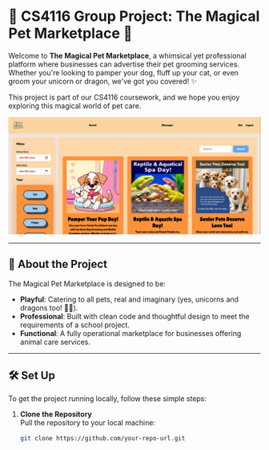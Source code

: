 # 🐾 CS4116 Group Project: The Magical Pet Marketplace 🐉

Welcome to **The Magical Pet Marketplace**, a whimsical yet professional platform where businesses can advertise their pet grooming services. Whether you're looking to pamper your dog, fluff up your cat, or even groom your unicorn or dragon, we've got you covered! ✨

This project is part of our CS4116 coursework, and we hope you enjoy exploring this magical world of pet care.

![Frontpage Image](src/images/webpage.png)

---

## 🌟 About the Project

The Magical Pet Marketplace is designed to be:

- **Playful**: Catering to all pets, real and imaginary (yes, unicorns and dragons too! 🦄🐉).
- **Professional**: Built with clean code and thoughtful design to meet the requirements of a school project.
- **Functional**: A fully operational marketplace for businesses offering animal care services.

---

## 🛠️ Set Up

To get the project running locally, follow these simple steps:

1. **Clone the Repository**  
   Pull the repository to your local machine:
   ```bash
   git clone https://github.com/your-repo-url.git